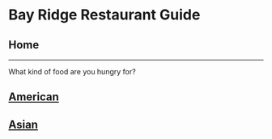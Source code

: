 # Bay Ridge Restaurant Guide
## Home
---
What kind of food are you hungry for?
## [American](american/american.md)
## [Asian](asian/asian.md)
## 
##
##

